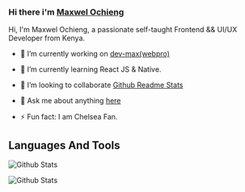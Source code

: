 ### Hi there i'm [Maxwel Ochieng](https://devmaxwel.github.io/portfolio/)
Hi, I'm Maxwel Ochieng, a passionate self-taught Frontend && UI/UX Developer from Kenya.

- 🔭 I’m currently working on [dev-max(webpro)](https://github.com/devmaxwel/devmaxwel-Netflix.github.io)
- 🌱 I’m currently learning React JS & Native.
- 👯 I’m looking to collaborate [Github Readme Stats]()
- 💬 Ask me about anything [here](https://github.com/devmaxwel/devmaxwel-Netflix.github.io)

- ⚡ Fun fact: I am Chelsea Fan.

## Languages And Tools



![Github Stats](https://github-readme-stats.vercel.app/api?username=devmaxwel&count_private-true&show_icons-truetheme=radical)

![Github Stats](https://github-readme-stats.vercel.app/api/top-langs?username=devmaxwel&count_private-true&show_icons-truetheme=radical)
